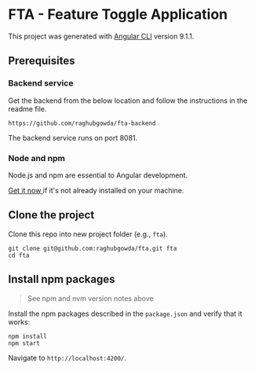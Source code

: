 # FTA - Feature Toggle Application

This project was generated with [Angular CLI](https://github.com/angular/angular-cli) version 9.1.1.

## Prerequisites

###  Backend service
Get the backend from the below location and follow the instructions in the readme file.

`https://github.com/raghubgowda/fta-backend`

The backend service runs on port 8081.

### Node and npm
Node.js and npm are essential to Angular development. 
    
<a href="https://docs.npmjs.com/getting-started/installing-node" target="_blank" title="Installing Node.js and updating npm">
Get it now  </a> if it's not already installed on your machine.

## Clone the project

Clone this repo into new project folder (e.g., `fta`).
```shell
git clone git@github.com:raghubgowda/fta.git fta
cd fta
```

## Install npm packages

> See npm and nvm version notes above

Install the npm packages described in the `package.json` and verify that it works:

```shell
npm install
npm start
```

Navigate to `http://localhost:4200/`. 




